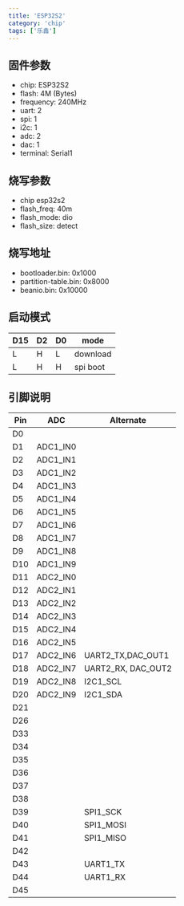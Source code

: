 ```yaml
---
title: 'ESP32S2'
category: 'chip'
tags: ['乐鑫']
---
```


## 固件参数

- chip: ESP32S2
- flash: 4M (Bytes)
- frequency: 240MHz
- uart: 2
- spi: 1
- i2c: 1
- adc: 2
- dac: 1
- terminal: Serial1

## 烧写参数

- chip esp32s2
- flash_freq: 40m
- flash_mode: dio
- flash_size: detect

## 烧写地址

- bootloader.bin: 0x1000
- partition-table.bin: 0x8000
- beanio.bin: 0x10000

## 启动模式

| D15 | D2  | D0  | mode     |
| --- | --- | --- | -------- |
| L   | H   | L   | download |
| L   | H   | H   | spi boot |

## 引脚说明

| Pin | ADC      | Alternate          |
| --- | -------- | ------------------ |
| D0  |          |                    |
| D1  | ADC1_IN0 |                    |
| D2  | ADC1_IN1 |                    |
| D3  | ADC1_IN2 |                    |
| D4  | ADC1_IN3 |                    |
| D5  | ADC1_IN4 |                    |
| D6  | ADC1_IN5 |                    |
| D7  | ADC1_IN6 |                    |
| D8  | ADC1_IN7 |                    |
| D9  | ADC1_IN8 |                    |
| D10 | ADC1_IN9 |                    |
| D11 | ADC2_IN0 |                    |
| D12 | ADC2_IN1 |                    |
| D13 | ADC2_IN2 |                    |
| D14 | ADC2_IN3 |                    |
| D15 | ADC2_IN4 |                    |
| D16 | ADC2_IN5 |                    |
| D17 | ADC2_IN6 | UART2_TX,DAC_OUT1  |
| D18 | ADC2_IN7 | UART2_RX, DAC_OUT2 |
| D19 | ADC2_IN8 | I2C1_SCL           |
| D20 | ADC2_IN9 | I2C1_SDA           |
| D21 |          |                    |
| D26 |          |                    |
| D33 |          |                    |
| D34 |          |                    |
| D35 |          |                    |
| D36 |          |                    |
| D37 |          |                    |
| D38 |          |                    |
| D39 |          | SPI1_SCK           |
| D40 |          | SPI1_MOSI          |
| D41 |          | SPI1_MISO          |
| D42 |          |                    |
| D43 |          | UART1_TX           |
| D44 |          | UART1_RX           |
| D45 |          |                    |
